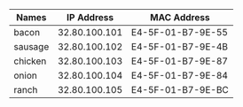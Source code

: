 | Names | IP Address | MAC Address |
| -- | -- | -- |
| bacon | 32.80.100.101 | E4-5F-01-B7-9E-55 |
| sausage | 32.80.100.102 | E4-5F-01-B7-9E-4B |
| chicken | 32.80.100.103 | E4-5F-01-B7-9E-87 |
| onion | 32.80.100.104 | E4-5F-01-B7-9E-84 |
| ranch | 32.80.100.105 | E4-5F-01-B7-9E-BC |